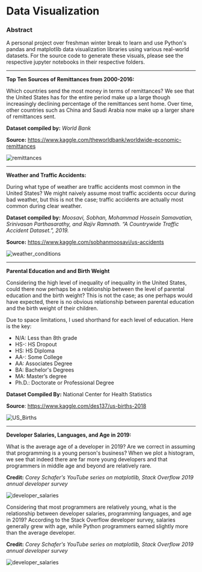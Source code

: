 # Data Visualization 

### Abstract 

A personal project over freshman winter break to learn and use Python's pandas and matplotlib data visualization libraries using various real-world datasets. For the source code to generate these visuals, please see the respective jupyter notebooks in their respective folders. 

___ 

**Top Ten Sources of Remittances from 2000-2016:**

Which countries send the most money in terms of remittances? We see that the United States has for the entire period make up a large though increasingly declining percentage of the remittances sent home. Over time, other countries such as China and Saudi Arabia now make up a larger share of remittances sent. 

**Dataset compiled by:** _World Bank_ 

**Source:** https://www.kaggle.com/theworldbank/worldwide-economic-remittances

![remittances](https://user-images.githubusercontent.com/58995473/72166388-668a3c80-33c9-11ea-96a8-62afcc85c862.png)

___

**Weather and Traffic Accidents:**

During what type of weather are traffic accidents most common in the United States? We might naively assume most traffic accidents occur during bad weather, but this is not the case; traffic accidents are actually most common during clear weather. 

**Dataset compiled by:** _Moosavi, Sobhan, Mohammad Hossein Samavatian, Srinivasan Parthasarathy, and Rajiv Ramnath. “A Countrywide Traffic Accident Dataset.”, 2019._

**Source:** https://www.kaggle.com/sobhanmoosavi/us-accidents

![weather_conditions](https://user-images.githubusercontent.com/58995473/72167510-87ec2800-33cb-11ea-81bb-52d64bf5f678.png)

___

**Parental Education and and Birth Weight**

Considering the high level of inequality of inequality in the United States, could there now perhaps be a relationship between the level of parental education and the birth weight? This is not the case; as one perhaps would have expected, there is no obvious relationship between parental education and the birth weight of their children. 

Due to space limitations, I used shorthand for each level of education. Here is the key: 

+ N/A: Less than 8th grade
+ HS-: HS Dropout
+ HS: HS Diploma  
+ AA-: Some College
+ AA: Associates Degree
+ BA: Bachelor's Degrees
+ MA: Master’s degree
+ Ph.D.: Doctorate or Professional Degree

**Dataset Compiled By:** National Center for Health Statistics

**Source**: https://www.kaggle.com/des137/us-births-2018

![US_Births](https://user-images.githubusercontent.com/58995473/72191270-f8ae3700-3401-11ea-850f-18de83f7ade0.png)

___

**Developer Salaries, Languages, and Age in 2019:** 

What is the average age of a developer in 2019? Are we correct in assuming that programming is a young person's business? When we plot a histogram, we see that indeed there are far more young developers and that programmers in middle age and beyond are relatively rare. 

**Credit:** _Corey Schafer's YouTube series on matplotlib, Stack Overflow 2019 annual developer survey_

![developer_salaries](https://user-images.githubusercontent.com/58995473/71764091-84e0cb80-2ee3-11ea-9b55-86009127d5f8.png)

Considering that most programmers are relatively young, what is the relationship between developer salaries, programming languages, and age in 2019? According to the Stack Overflow developer survey, salaries generally grew with age, while Python programmers earned slightly more than the average developer. 

**Credit:** _Corey Schafer's YouTube series on matplotlib, Stack Overflow 2019 annual developer survey_

![developer_salaries](https://user-images.githubusercontent.com/58995473/71763714-519c3d80-2edf-11ea-9e1a-a0afadfe1fa9.png)



